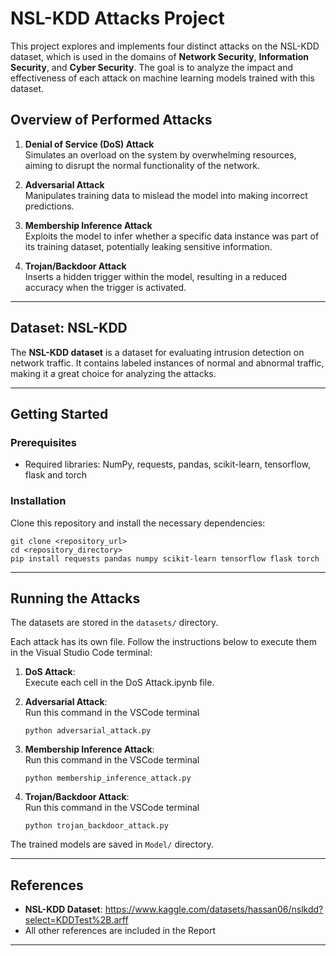# NSL-KDD Attacks Project

This project explores and implements four distinct attacks on the NSL-KDD dataset, which is  used in the domains of **Network Security**, **Information Security**, and **Cyber Security**. The goal is to analyze the impact and effectiveness of each attack on machine learning models trained with this dataset.

## Overview of Performed Attacks

1. **Denial of Service (DoS) Attack**  
   Simulates an overload on the system by overwhelming resources, aiming to disrupt the normal functionality of the network.

2. **Adversarial Attack**  
   Manipulates training data to mislead the model into making incorrect predictions.

3. **Membership Inference Attack**  
   Exploits the model to infer whether a specific data instance was part of its training dataset, potentially leaking sensitive information.

4. **Trojan/Backdoor Attack**  
   Inserts a hidden trigger within the model, resulting in a reduced accuracy when the trigger is activated.

---

## Dataset: NSL-KDD

The **NSL-KDD dataset** is a dataset for evaluating intrusion detection on network traffic. It contains labeled instances of normal and abnormal traffic, making it a great choice for analyzing the attacks.

---

## Getting Started

### Prerequisites
- Required libraries: NumPy, requests, pandas, scikit-learn, tensorflow, flask and torch

### Installation
Clone this repository and install the necessary dependencies:
```
git clone <repository_url>
cd <repository_directory>
pip install requests pandas numpy scikit-learn tensorflow flask torch
```

---

## Running the Attacks

The datasets are stored in the `datasets/` directory.

Each attack has its own file. Follow the instructions below to execute them in the Visual Studio Code terminal:

1. **DoS Attack**:  
   Execute each cell in the DoS Attack.ipynb file.

2. **Adversarial Attack**:  
   Run this command in the VSCode terminal  
   ```
   python adversarial_attack.py
   ```

4. **Membership Inference Attack**:  
   Run this command in the VSCode terminal  
   ```
   python membership_inference_attack.py
   ```

6. **Trojan/Backdoor Attack**:  
   Run this command in the VSCode terminal  
   ```
   python trojan_backdoor_attack.py
   ```

The trained models are saved in  `Model/` directory.

---

## References

- **NSL-KDD Dataset**: https://www.kaggle.com/datasets/hassan06/nslkdd?select=KDDTest%2B.arff
- All other references are included in the Report
---
